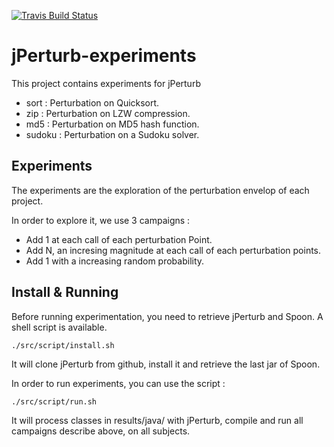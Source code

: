 [![Travis Build Status](https://api.travis-ci.org/Spirals-Team/jPerturb-experiments.svg?branch=master)](https://travis-ci.org/Spirals-Team/jPerturb-experiments)

# jPerturb-experiments

This project contains experiments for jPerturb

* sort : Perturbation on Quicksort.
* zip : Perturbation on LZW compression.
* md5 : Perturbation on MD5 hash function.
* sudoku : Perturbation on a Sudoku solver.

## Experiments

The experiments are the exploration of the perturbation envelop of each project.

In order to explore it, we use 3 campaigns :

   * Add 1 at each call of each perturbation Point.
   * Add N, an incresing magnitude at each call of each perturbation points.
   * Add 1 with a increasing random probability.

## Install & Running

Before running experimentation, you need to retrieve jPerturb and Spoon. A shell script is available.


```
./src/script/install.sh
```

It will clone jPerturb from github, install it and retrieve the last jar of Spoon.

In order to run experiments, you can use the script :

```
./src/script/run.sh
```

It will process classes in results/java/ with jPerturb, compile and run all campaigns describe above, on all subjects.